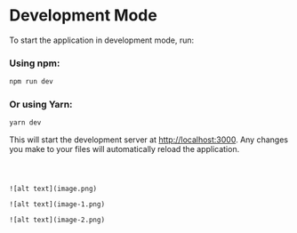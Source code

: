 # Development Mode

To start the application in development mode, run:

### Using npm:

```bash
npm run dev
```

### Or using Yarn:

```bash
yarn dev
```

This will start the development server at [http://localhost:3000](http://localhost:3000). Any changes you make to your files will automatically reload the application.
```



![alt text](image.png)

![alt text](image-1.png)

![alt text](image-2.png)